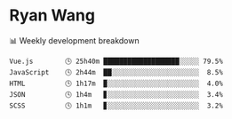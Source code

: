 # Ryan Wang

 <!-- waka-box start -->
📊 Weekly development breakdown
```text
Vue.js        🕓 25h40m ███████████████████░░░░░ 79.5%
JavaScript    🕓 2h44m  ██░░░░░░░░░░░░░░░░░░░░░░  8.5%
HTML          🕓 1h17m  ▉░░░░░░░░░░░░░░░░░░░░░░░  4.0%
JSON          🕓 1h4m   ▊░░░░░░░░░░░░░░░░░░░░░░░  3.4%
SCSS          🕓 1h1m   ▊░░░░░░░░░░░░░░░░░░░░░░░  3.2%
```
<!-- Powered by https://github.com/YouEclipse/waka-box-go . -->
<!-- waka-box end -->